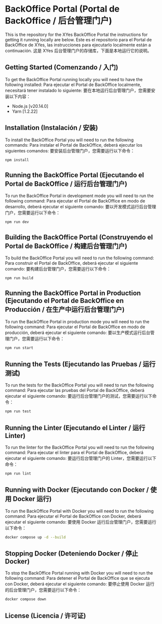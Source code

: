 # BackOffice Portal (Portal de BackOffice / 后台管理门户)

This is the repository for the XYes BackOffice Portal the instructions for getting it running locally are below.
Este es el repositorio para el Portal de BackOffice de XYes, las instrucciones para ejecutarlo localmente están a continuación.
这是 XYes 后台管理门户的存储库，下面是本地运行它的说明。

## Getting Started (Comenzando / 入门)

To get the BackOffice Portal running locally you will need to have the following installed:
Para ejecutar el Portal de BackOffice localmente, necesitará tener instalado lo siguiente:
要在本地运行后台管理门户，您需要安装以下内容：

- Node.js [v20.14.0]
- Yarn [1.2.22]

## Installation (Instalación / 安装)

To install the BackOffice Portal you will need to run the following commands:
Para instalar el Portal de BackOffice, deberá ejecutar los siguientes comandos:
要安装后台管理门户，您需要运行以下命令：

```bash
npm install
```

## Running the BackOffice Portal (Ejecutando el Portal de BackOffice / 运行后台管理门户)

To run the BackOffice Portal in development mode you will need to run the following command:
Para ejecutar el Portal de BackOffice en modo de desarrollo, deberá ejecutar el siguiente comando:
要以开发模式运行后台管理门户，您需要运行以下命令：

```bash
npm run dev
```

## Building the BackOffice Portal (Construyendo el Portal de BackOffice / 构建后台管理门户)

To build the BackOffice Portal you will need to run the following command:
Para construir el Portal de BackOffice, deberá ejecutar el siguiente comando:
要构建后台管理门户，您需要运行以下命令：

```bash
npm run build
```

## Running the BackOffice Portal in Production (Ejecutando el Portal de BackOffice en Producción / 在生产中运行后台管理门户)

To run the BackOffice Portal in production mode you will need to run the following command:
Para ejecutar el Portal de BackOffice en modo de producción, deberá ejecutar el siguiente comando:
要以生产模式运行后台管理门户，您需要运行以下命令：

```bash
npm run start
```

## Running the Tests (Ejecutando las Pruebas / 运行测试)

To run the tests for the BackOffice Portal you will need to run the following command:
Para ejecutar las pruebas del Portal de BackOffice, deberá ejecutar el siguiente comando:
要运行后台管理门户的测试，您需要运行以下命令：

```bash
npm run test
```

## Running the Linter (Ejecutando el Linter / 运行 Linter)

To run the linter for the BackOffice Portal you will need to run the following command:
Para ejecutar el linter para el Portal de BackOffice, deberá ejecutar el siguiente comando:
要运行后台管理门户的 Linter，您需要运行以下命令：

```bash
npm run lint
```

## Running with Docker (Ejecutando con Docker / 使用 Docker 运行)

To run the BackOffice Portal with Docker you will need to run the following command:
Para ejecutar el Portal de BackOffice con Docker, deberá ejecutar el siguiente comando:
要使用 Docker 运行后台管理门户，您需要运行以下命令：

```bash
docker compose up -d --build
```

## Stopping Docker (Deteniendo Docker / 停止 Docker)

To stop the BackOffice Portal running with Docker you will need to run the following command:
Para detener el Portal de BackOffice que se ejecuta con Docker, deberá ejecutar el siguiente comando:
要停止使用 Docker 运行的后台管理门户，您需要运行以下命令：

```bash
docker compose down
```

## License (Licencia / 许可证)
